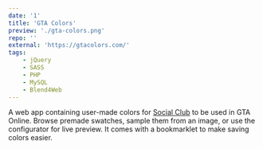 ```yaml
---
date: '1'
title: 'GTA Colors'
preview: './gta-colors.png'
repo: ''
external: 'https://gtacolors.com/'
tags:
    - jQuery
    - SASS
    - PHP
    - MySQL
    - Blend4Web
---
```


A web app containing user-made colors for [Social Club](https://socialclub.rockstargames.com/) to be used in GTA Online. Browse premade swatches, sample them from an image, or use the configurator for live preview. It comes with a bookmarklet to make saving colors easier.
